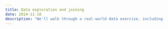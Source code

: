 ```yaml
---
title: Data exploration and joining
date: 2014-11-18
description: "We'll walk through a real-world data exercise, including data cleaning, joining, and queries."
---
```

